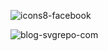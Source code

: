 ![icons8-facebook](https://user-images.githubusercontent.com/119257110/204159589-63948c37-d876-4d82-9ed9-64fb2a098dda.svg)

![blog-svgrepo-com](https://user-images.githubusercontent.com/119257110/204159726-cdb79c01-b50f-48b5-bb9c-90a44951c0d8.svg)

